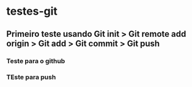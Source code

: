 # testes-git

## Primeiro teste usando Git init > Git remote add origin > Git add > Git commit > Git push


### Teste para o github

### TEste para push
